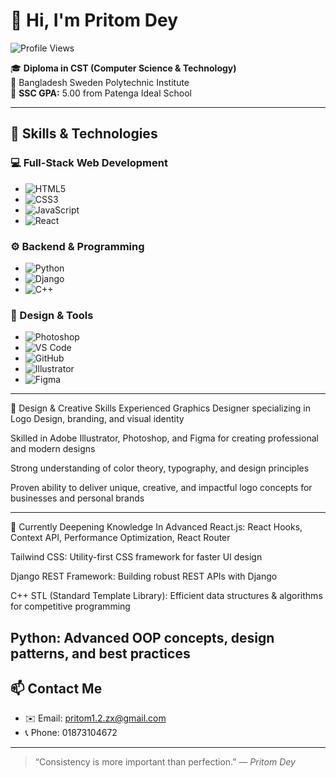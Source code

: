 # 👋 Hi, I'm Pritom Dey

![Profile Views](https://img.shields.io/badge/Profile%20Views---orange?style=for-the-badge)



🎓 **Diploma in CST (Computer Science & Technology)**  
🏫 Bangladesh Sweden Polytechnic Institute  
🎯 **SSC GPA:** 5.00 from Patenga Ideal School

---

## 🚀 Skills & Technologies

### 💻 Full-Stack Web Development
- ![HTML5](https://img.shields.io/badge/HTML5-E34F26?style=for-the-badge&logo=html5&logoColor=white)
- ![CSS3](https://img.shields.io/badge/CSS3-1572B6?style=for-the-badge&logo=css3&logoColor=white)
- ![JavaScript](https://img.shields.io/badge/JavaScript-F7DF1E?style=for-the-badge&logo=javascript&logoColor=black)
- ![React](https://img.shields.io/badge/React-61DAFB?style=for-the-badge&logo=react&logoColor=black)

### ⚙️ Backend & Programming
- ![Python](https://img.shields.io/badge/Python-3776AB?style=for-the-badge&logo=python&logoColor=white)
- ![Django](https://img.shields.io/badge/Django-092E20?style=for-the-badge&logo=django&logoColor=white)
- ![C++](https://img.shields.io/badge/C++-00599C?style=for-the-badge&logo=c%2B%2B&logoColor=white)

### 🎨 Design & Tools
- ![Photoshop](https://img.shields.io/badge/Photoshop-31A8FF?style=for-the-badge&logo=adobephotoshop&logoColor=white)
- ![VS Code](https://img.shields.io/badge/VS%20Code-007ACC?style=for-the-badge&logo=visual-studio-code&logoColor=white)
- ![GitHub](https://img.shields.io/badge/GitHub-181717?style=for-the-badge&logo=github&logoColor=white)
- ![Illustrator](https://img.shields.io/badge/Illustrator-FF9A00?style=for-the-badge&logo=adobeillustrator&logoColor=white)
- ![Figma](https://img.shields.io/badge/Figma-F24E1E?style=for-the-badge&logo=figma&logoColor=white)



---
🎨 Design & Creative Skills
Experienced Graphics Designer specializing in Logo Design, branding, and visual identity

Skilled in Adobe Illustrator, Photoshop, and Figma for creating professional and modern designs

Strong understanding of color theory, typography, and design principles

Proven ability to deliver unique, creative, and impactful logo concepts for businesses and personal brands

---




🌱 Currently Deepening Knowledge In
Advanced React.js: React Hooks, Context API, Performance Optimization, React Router

Tailwind CSS: Utility-first CSS framework for faster UI design

Django REST Framework: Building robust REST APIs with Django

C++ STL (Standard Template Library): Efficient data structures & algorithms for competitive programming

Python: Advanced OOP concepts, design patterns, and best practices
---

## 📫 Contact Me

- ✉️ Email: pritom1.2.zx@gmail.com
- 📞 Phone: 01873104672


---

> “Consistency is more important than perfection.” — *Pritom Dey*

